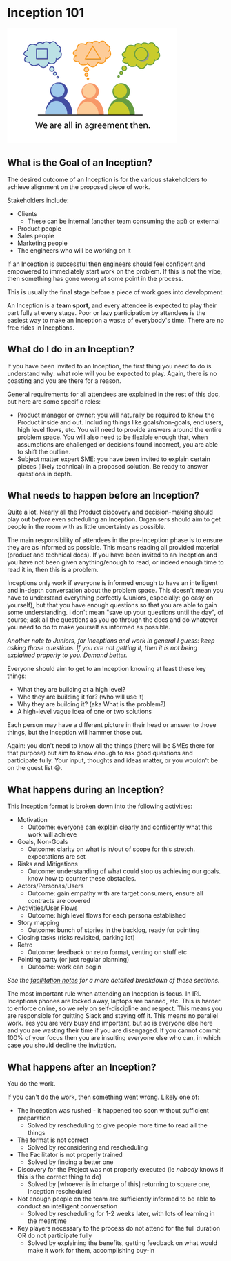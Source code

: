 # Inception 101

![alt text](sometimeswethinkweallagree.png "this right here is what we want to avoid")

## What is the Goal of an Inception?

The desired outcome of an Inception is for the various stakeholders to achieve alignment
on the proposed piece of work.

Stakeholders include:
- Clients
  - These can be internal (another team consuming the api) or external
- Product people
- Sales people
- Marketing people
- The engineers who will be working on it

If an Inception is successful then engineers should feel confident and empowered
to immediately start work on the problem. If this is not the vibe, then something has gone wrong
at some point in the process.

This is usually the final stage before a piece of work goes into development.

An Inception is a **team sport**, and every attendee is expected to play their part
fully at every stage. Poor or lazy participation by attendees is the easiest way to make
an Inception a waste of everybody's time. There are no free rides in Inceptions.

## What do I do in an Inception?

If you have been invited to an Inception, the first thing you need to do is understand why:
what role will you be expected to play. Again, there is no coasting and you are there for a
reason.

General requirements for all attendees are explained in the rest of this doc, but here are some
specific roles:

- Product manager or owner: you will naturally be required to know the Product inside and out.
  Including things like goals/non-goals, end users, high level flows, etc. You will need to
	provide answers around the entire problem space. You will also need to be flexible enough that,
	when assumptions are challenged or decisions found incorrect, you are able to shift the outline.
- Subject matter expert SME: you have been invited to explain certain pieces (likely technical)
  in a proposed solution. Be ready to answer questions in depth.


## What needs to happen before an Inception?

Quite a lot. Nearly all the Product discovery and decision-making should play out
_before_ even scheduling an Inception. Organisers should aim to get people in the room
with as little uncertainty as possible.

The main responsibility of attendees in the pre-Inception phase is to ensure they are
as informed as possible. This means reading all provided material (product and technical docs).
If you have been invited to an Inception and you have not been given anything/enough to read,
or indeed enough time to read it in, then this is a problem.

Inceptions only work if everyone is informed enough to have an intelligent and in-depth
conversation about the problem space. This doesn't mean you have to understand everything perfectly
(Juniors, especially: go easy on yourself), but that you have enough questions so that you are
able to gain some understanding. I don't mean "save up your questions until the day", of course;
ask all the questions as you go through the docs and do whatever you need to do to make yourself
as informed as possible.

_Another note to Juniors, for Inceptions and work in general I guess: keep asking those
questions. If you are not getting it, then it is not being explained properly to you. Demand better._

Everyone should aim to get to an Inception knowing at least these key things:
- What they are building at a high level?
- Who they are building it for? (who will use it)
- Why they are building it? (aka What is the problem?)
- A high-level vague idea of one or two solutions

Each person may have a different picture in their head or answer to those things, but
the Inception will hammer those out.

Again: you don't need to know all the things (there will be SMEs there for that purpose) but aim
to know enough to ask good questions and participate fully. Your input, thoughts and ideas matter,
or you wouldn't be on the guest list :smile:.

## What happens during an Inception?

This Inception format is broken down into the following activities:

- Motivation
  - Outcome: everyone can explain clearly and confidently what this work will achieve
- Goals, Non-Goals
  - Outcome: clarity on what is in/out of scope for this stretch. expectations are set
- Risks and Mitigations
  - Outcome: understanding of what could stop us achieving our goals. know how to counter these obstacles.
- Actors/Personas/Users
  - Outcome: gain empathy with are target consumers, ensure all contracts are covered
- Activities/User Flows
  - Outcome: high level flows for each persona established
- Story mapping
  - Outcome: bunch of stories in the backlog, ready for pointing
- Closing tasks (risks revisited, parking lot)
- Retro
  - Outcome: feedback on retro format, venting on stuff etc
- Pointing party (or just regular planning)
  - Outcome: work can begin

_See the [facilitation notes](facilitating.md) for a more detailed breakdown of these sections._

The most important rule when attending an Inception is focus. In IRL Inceptions phones are
locked away, laptops are banned, etc. This is harder to enforce online, so we rely on self-discipline
and respect. This means you are responsible for quitting Slack and staying off it.
This means no parallel work.
Yes you are very busy and important, but so is everyone else here and you are wasting their time if you are disengaged.
If you cannot commit 100% of your focus then you are insulting everyone else who can, in which
case you should decline the invitation.

## What happens after an Inception?

You do the work.

If you can't do the work, then something went wrong. Likely one of:
- The Inception was rushed - it happened too soon without sufficient preparation
	- Solved by rescheduling to give people more time to read all the things
- The format is not correct
	- Solved by reconsidering and rescheduling
- The Facilitator is not properly trained
	- Solved by finding a better one
- Discovery for the Project was not properly executed (ie _nobody_ knows if this is the correct thing to do)
	- Solved by [whoever is in charge of this] returning to square one, Inception rescheduled
- Not enough people on the team are sufficiently informed to be able to conduct an intelligent conversation
	- Solved by rescheduling for 1-2 weeks later, with lots of learning in the meantime
- Key players necessary to the process do not attend for the full duration OR do not participate fully
	- Solved by explaining the benefits, getting feedback on what would make it work for them, accomplishing buy-in
